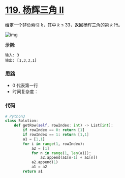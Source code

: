 # [119. 杨辉三角 II](https://leetcode-cn.com/problems/pascals-triangle-ii/)

给定一个非负索引 *k*，其中 *k* ≤ 33，返回杨辉三角的第 *k* 行。

![img](https://upload.wikimedia.org/wikipedia/commons/0/0d/PascalTriangleAnimated2.gif)

**示例:**

```
输入: 3
输出: [1,3,3,1]
```

### 思路

- 0 代表第一行
- 时间复杂度：

### 代码

```Python
# Python3
class Solution:
    def getRow(self, rowIndex: int) -> List[int]:
        if rowIndex == 0: return [1]
        if rowIndex == 1: return [1,1]
        a1 = [1,1]
        for i in range(1, rowIndex):
            a2 = [1]
            for n in range(1, len(a1)):
                a2.append(a1[n-1] + a1[n])
            a2.append(1)
            a1 = a2
        return a1
```

